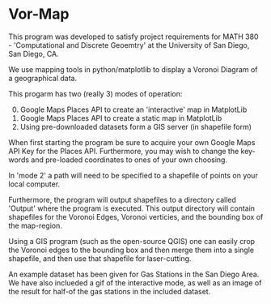 # Vor-Map

This program was developed to satisfy project requirements for MATH 380 - 'Computational and Discrete Geoemtry' at the University of San Diego, San Diego, CA.

We use mapping tools in python/matplotlib to display a Voronoi Diagram of a geographical data.

This progarm has two (really 3) modes of operation:

0. Google Maps Places API to create an 'interactive' map in MatplotLib
1. Google Maps Places API to create a static map in MatplotLib
2. Using pre-downloaded datasets form a GIS server (in shapefile form)

When first starting the program be sure to acquire your own Google Maps API Key for the Places API. Furthermore, you may wish to change the key-words and pre-loaded coordinates to ones of your own choosing. 

In 'mode 2' a path will need to be specified to a shapefile of points on your local computer.

Furthermore, the program will output shapefiles to a directory called 'Output' where the program is executed. This output directory will contain shapefiles for the Voronoi Edges, Voronoi verticies, and the bounding box of the map-region.

Using a GIS program (such as the open-source QGIS) one can easily crop the Voronoi edges to the bounding box and then merge them into a single shapefile, and then use that shapefile for laser-cutting.

An example dataset has been given for Gas Stations in the San Diego Area. We have also inclueded a gif of the interactive mode, as well as an image of the result for half-of the gas stations in the included dataset.

